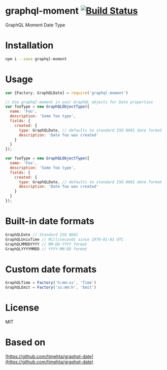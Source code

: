 # graphql-moment [![Build Status](https://travis-ci.org/jiexi/graphql-moment.svg?branch=master)](https://travis-ci.org/jiexi/graphql-moment)
GraphQL Moment Date Type

# Installation
```bash
npm i --save graphql-moment
```

# Usage
```js
var {Factory, GraphQLDate} = require('graphql-moment')

// Use graphql-moment in your GraphQL objects for Date properties
var fooType = new GraphQLObjectType({
  name: 'Foo',
  description: 'Some foo type',
  fields: {
    created: {
      type: GraphQLDate, // defaults to standard ISO 8601 date format
      description: 'Date foo was created'
    }
  }
});

var fooType = new GraphQLObjectType({
  name: 'Foo',
  description: 'Some foo type',
  fields: {
    created: {
      type: GraphQLDate, // defaults to standard ISO 8601 date format
      description: 'Date foo was created'
    }
  }
});

```

# Built-in date formats
```js
GraphQLDate // Standard ISO 8601
GraphQLUnixTime // Milliseconds since 1970-01-01 UTC
GraphQLMMDDYYYY // MM-DD-YYYY format
GraphQLYYYYMMDD // YYYY-MM-DD format
```


# Custom date formats
```js
GraphQLTime = Factory('h:mm:ss', 'Time')
GraphQLEmit = Factory('ss:mm:h', 'Emit')
```

# License
MIT

# Based on
[https://github.com/tjmehta/graphql-date](https://github.com/tjmehta/graphql-date)
